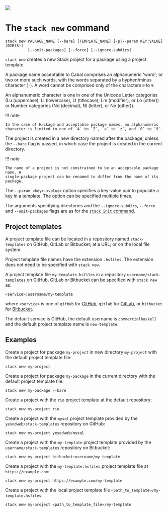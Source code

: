 <div class="hidden-warning"><a href="https://docs.haskellstack.org/"><img src="https://cdn.jsdelivr.net/gh/commercialhaskell/stack/doc/img/hidden-warning.svg"></a></div>

# The `stack new` command

~~~text
stack new PACKAGE_NAME [--bare] [TEMPLATE_NAME] [-p|--param KEY:VALUE] [DIR(S)]
          [--omit-packages] [--force] [--ignore-subdirs]
~~~

`stack new` creates a new Stack project for a package using a project template.

A package name acceptable to Cabal comprises an alphanumeric 'word'; or two or
more such words, with the words separated by a hyphen/minus character (`-`). A
word cannot be comprised only of the characters `0` to `9`.

An alphanumeric character is one in one of the Unicode Letter categories
(Lu (uppercase), Ll (lowercase), Lt (titlecase), Lm (modifier), or Lo (other))
or Number categories (Nd (decimal), Nl (letter), or No (other)).

!!! note

    In the case of Hackage and acceptable package names, an alphanumeric
    character is limited to one of `A` to `Z`, `a` to `z`, and `0` to `9`.

The project is created in a new directory named after the package, unless the
`--bare` flag is passed, in which case the project is created in the current
directory.

!!! note

    The name of a project is not constrained to be an acceptable package name. A
    single-package project can be renamed to differ from the name of its
    package.

The `--param <key>:<value>` option specifies a key-value pair to populate a key
in a template. The option can be specified multiple times.

The arguments specifying directories and the `--ignore-subdirs`, `--force` and
`--omit-packages` flags are as for the [`stack init` command](init_command.md).

## Project templates

A project template file can be located in a repository named `stack-templates`
on GitHub, GitLab or Bitbucket; at a URL; or on the local file system.

Project template file names have the extension `.hsfiles`. The extension does
not need to be specified with `stack new`.

A project template file `my-template.hsfiles` in a repository
`username/stack-templates` on GitHub, GitLab or Bitbucket can be specified
with `stack new` as:

~~~test
<service>:username/my-template
~~~

where `<service>` is one of `github` for [GitHub](https://github.com/),
`gitlab` for [GitLab](https://gitlab.com), or `bitbucket` for
[Bitbucket](https://bitbucket.com).

The default service is GitHub, the default username is `commercialhaskell` and
the default project template name is `new-template`.

## Examples

Create a project for package `my-project` in new directory `my-project` with the
default project template file:

~~~text
stack new my-project
~~~

Create a project for package `my-package` in the current directory with the
default project template file:

~~~text
stack new my-package --bare
~~~

Create a project with the `rio` project template at the default repository:

~~~text
stack new my-project rio
~~~

Create a project with the `mysql` project template provided by the
`yesodweb/stack-templates` repository on GitHub:

~~~text
stack new my-project yesodweb/mysql
~~~

Create a project with the `my-template` project template provided by the
`username/stack-templates` repository on Bitbucket:

~~~text
stack new my-project bitbucket:username/my-template
~~~

Create a project with the `my-template.hsfiles` project template file at
`https://example.com`:

~~~text
stack new my-project https://example.com/my-template
~~~

Create a project with the local project template file
`<path_to_template>/my-template.hsfiles`:

~~~text
stack new my-project <path_to_template_file>/my-template
~~~
